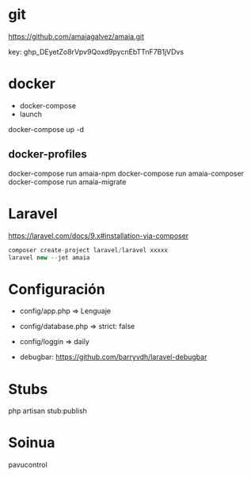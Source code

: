 # git

https://github.com/amaiagalvez/amaia.git

key: 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

# docker

- docker-compose
- launch
   
docker-compose up -d

## docker-profiles

docker-compose run amaia-npm
docker-compose run amaia-composer
docker-compose run amaia-migrate

# Laravel

https://laravel.com/docs/9.x#installation-via-composer

```php
composer create-project laravel/laravel xxxxx
laravel new --jet amaia
```

# Configuración

- config/app.php => Lenguaje
- config/database.php => strict: false
- config/loggin =>  daily

- debugbar: https://github.com/barryvdh/laravel-debugbar

# Stubs

php artisan stub:publish

# Soinua

pavucontrol